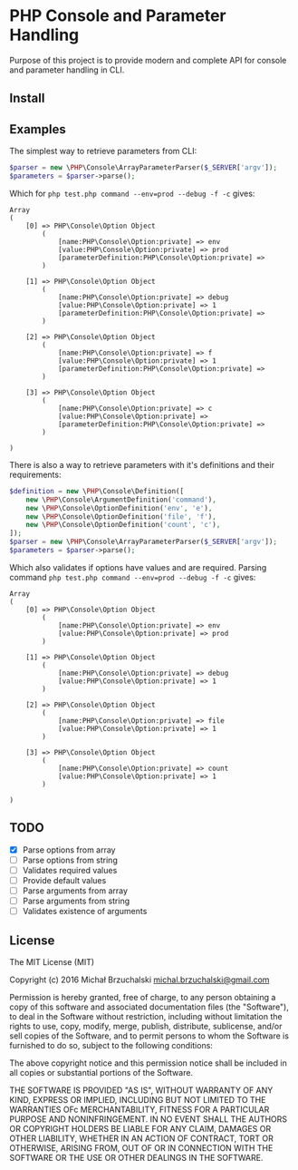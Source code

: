 PHP Console and Parameter Handling
==================================

Purpose of this project is to provide modern and complete API for console and parameter handling in CLI.

## Install


## Examples

The simplest way to retrieve parameters from CLI:

```php
$parser = new \PHP\Console\ArrayParameterParser($_SERVER['argv']);
$parameters = $parser->parse();
```

Which for `php test.php command --env=prod --debug -f -c` gives:

```
Array
(
    [0] => PHP\Console\Option Object
        (
            [name:PHP\Console\Option:private] => env
            [value:PHP\Console\Option:private] => prod
            [parameterDefinition:PHP\Console\Option:private] => 
        )

    [1] => PHP\Console\Option Object
        (
            [name:PHP\Console\Option:private] => debug
            [value:PHP\Console\Option:private] => 1
            [parameterDefinition:PHP\Console\Option:private] => 
        )

    [2] => PHP\Console\Option Object
        (
            [name:PHP\Console\Option:private] => f
            [value:PHP\Console\Option:private] => 1
            [parameterDefinition:PHP\Console\Option:private] => 
        )
        
    [3] => PHP\Console\Option Object
        (
            [name:PHP\Console\Option:private] => c
            [value:PHP\Console\Option:private] => 
            [parameterDefinition:PHP\Console\Option:private] => 
        )
        
)
```

There is also a way to retrieve parameters with it's definitions and their requirements:

```php
$definition = new \PHP\Console\Definition([
    new \PHP\Console\ArgumentDefinition('command'),
    new \PHP\Console\OptionDefinition('env', 'e'),
    new \PHP\Console\OptionDefinition('file', 'f'),
    new \PHP\Console\OptionDefinition('count', 'c'),
]);
$parser = new \PHP\Console\ArrayParameterParser($_SERVER['argv']);
$parameters = $parser->parse();
```

Which also validates if options have values and are required.
Parsing command `php test.php command --env=prod --debug -f -c` gives:

```
Array
(
    [0] => PHP\Console\Option Object
        (
            [name:PHP\Console\Option:private] => env
            [value:PHP\Console\Option:private] => prod
        )

    [1] => PHP\Console\Option Object
        (
            [name:PHP\Console\Option:private] => debug
            [value:PHP\Console\Option:private] => 1
        )

    [2] => PHP\Console\Option Object
        (
            [name:PHP\Console\Option:private] => file
            [value:PHP\Console\Option:private] => 1
        )

    [3] => PHP\Console\Option Object
        (
            [name:PHP\Console\Option:private] => count
            [value:PHP\Console\Option:private] => 1
        )

)
```

## TODO

* [x] Parse options from array
* [ ] Parse options from string
* [ ] Validates required values
* [ ] Provide default values
* [ ] Parse arguments from array
* [ ] Parse arguments from string
* [ ] Validates existence of arguments

## License

The MIT License (MIT)

Copyright (c) 2016 Michał Brzuchalski <michal.brzuchalski@gmail.com>

Permission is hereby granted, free of charge, to any person obtaining a copy of this software and associated documentation files (the "Software"), to deal in the Software without restriction, including without limitation the rights to use, copy, modify, merge, publish, distribute, sublicense, and/or sell copies of the Software, and to permit persons to whom the Software is furnished to do so, subject to the following conditions:

The above copyright notice and this permission notice shall be included in all copies or substantial portions of the Software.

THE SOFTWARE IS PROVIDED "AS IS", WITHOUT WARRANTY OF ANY KIND, EXPRESS OR IMPLIED, INCLUDING BUT NOT LIMITED TO THE WARRANTIES OFc MERCHANTABILITY, FITNESS FOR A PARTICULAR PURPOSE AND NONINFRINGEMENT. IN NO EVENT SHALL THE AUTHORS OR COPYRIGHT HOLDERS BE LIABLE FOR ANY CLAIM, DAMAGES OR OTHER LIABILITY, WHETHER IN AN ACTION OF CONTRACT, TORT OR OTHERWISE, ARISING FROM, OUT OF OR IN CONNECTION WITH THE SOFTWARE OR THE USE OR OTHER DEALINGS IN THE SOFTWARE.
